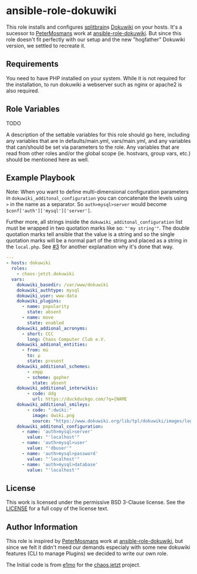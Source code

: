 ansible-role-dokuwiki
=========

This role installs and configures [splitbrain](https://github.com/splitbrain/)s [Dokuwiki](https://dokuwiki.org) on your hosts. It's a sucessor to [PeterMosmans](https://github.com/PeterMosmans) work at [ansible-role-dokuwiki](https://github.com/PeterMosmans/ansible-role-dokuwiki). But since this role doesn't fit perfectly with our setup and the new "hogfather" Dokuwiki version, we settled to recreate it.


Requirements
------------

You need to have PHP installed on your system. While it is not required for the installation, to run dokuwiki a webserver such as nginx or apache2 is also required.

Role Variables
--------------

TODO

A description of the settable variables for this role should go here, including any variables that are in defaults/main.yml, vars/main.yml, and any variables that can/should be set via parameters to the role. Any variables that are read from other roles and/or the global scope (ie. hostvars, group vars, etc.) should be mentioned here as well.

Example Playbook
----------------

<!--Including an example of how to use your role (for instance, with variables passed in as parameters) is always nice for users too:-->

Note: When you want to define multi-dimensional configuration parameters in `dokuwiki_additonal_configuration` you can concatenate the levels using `>` in the name as a separator. So `auth>mysql>server` would become `$conf['auth']['mysql']['server']`.

Further more, all strings inside the `dokuwiki_additonal_configuration` list must be wrapped in two quotation marks like so: `"'my string'"`. The double quotation marks tell ansible that the value is a string and so the single quotation marks will be a normal part of the string and placed as a string in the `local.php`. See [#3](https://github.com/chaos-jetzt/ansible-role-dokuwiki/pull/3#issuecomment-719563190) for another explanation why it's done that way.

```yaml
---
- hosts: dokuwiki
  roles:
    - chaos-jetzt.dokuwiki
  vars:
    dokuwiki_basedir: /var/www/dokuwiki
    dokuwiki_authtype: mysql
    dokuwiki_user: www-data
    dokuwiki_plugins:
      - name: popularity
        state: absent
      - name: move
        state: enabled
    dokuwiki_addional_acronyms:
      - short: CCC
        long: Chaos Computer Club e.V.
    dokuwiki_addional_entities:
      - from: mü
        to: µ
        state: present
    dokuwiki_additional_schemes:
        - xmpp
        - scheme: gopher
          state: absent
    dokuwiki_additional_interwikis:
        - code: ddg
          url: https://duckduckgo.com/?q={NAME
    dokuwiki_additional_smileys:
        - code: ":dwiki:"
          image: dwiki.png
          source: "https://www.dokuwiki.org/lib/tpl/dokuwiki/images/logo.png"
    dokuwiki_additonal_configuration:
      - name: 'auth>mysql>server'
        value: "'localhost'"
      - name: 'auth>mysql>user'
        value: "'dbuser'"
      - name: 'auth>mysql>password'
        value: "'localhost'"
      - name: 'auth>mysql>database'
        value: "'localhost'"
```

License
-------

This work is licensed under the permissive BSD 3-Clause license. See the [LICENSE](LICENSE) for a full copy of the license text.

Author Information
------------------

This role is inspired by [PeterMosmans](https://github.com/PeterMosmans) work at [ansible-role-dokuwiki](https://github.com/PeterMosmans/ansible-role-dokuwiki), but since we felt it didn't meed our demands especialy with some new dokuwiki features (CLI to manage Plugins) we decided to write our own role.

The Initial code is from [e1mo](https://github.com/e1mo/) for the [chaos.jetzt](https://chaos.jetzt) project.
